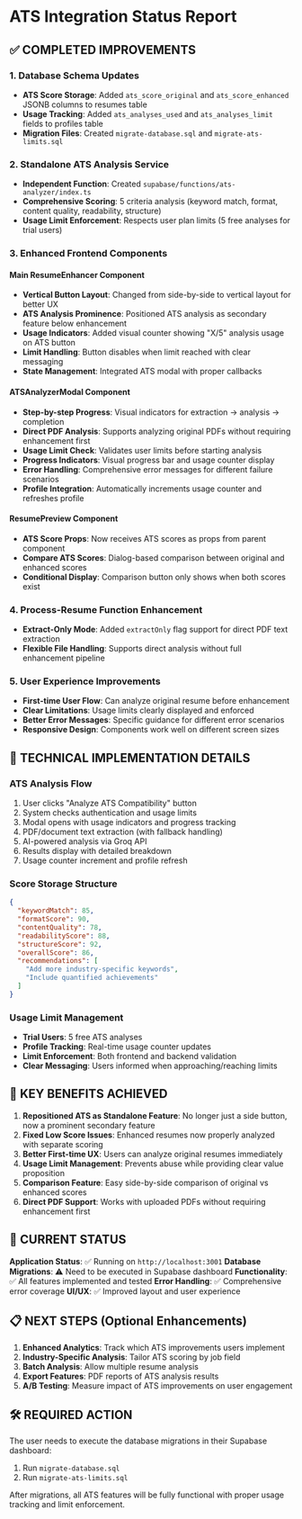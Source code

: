 # ATS Integration Status Report

## ✅ COMPLETED IMPROVEMENTS

### 1. Database Schema Updates
- **ATS Score Storage**: Added `ats_score_original` and `ats_score_enhanced` JSONB columns to resumes table
- **Usage Tracking**: Added `ats_analyses_used` and `ats_analyses_limit` fields to profiles table
- **Migration Files**: Created `migrate-database.sql` and `migrate-ats-limits.sql`

### 2. Standalone ATS Analysis Service
- **Independent Function**: Created `supabase/functions/ats-analyzer/index.ts`
- **Comprehensive Scoring**: 5 criteria analysis (keyword match, format, content quality, readability, structure)
- **Usage Limit Enforcement**: Respects user plan limits (5 free analyses for trial users)

### 3. Enhanced Frontend Components

#### Main ResumeEnhancer Component
- **Vertical Button Layout**: Changed from side-by-side to vertical layout for better UX
- **ATS Analysis Prominence**: Positioned ATS analysis as secondary feature below enhancement
- **Usage Indicators**: Added visual counter showing "X/5" analysis usage on ATS button
- **Limit Handling**: Button disables when limit reached with clear messaging
- **State Management**: Integrated ATS modal with proper callbacks

#### ATSAnalyzerModal Component
- **Step-by-step Progress**: Visual indicators for extraction → analysis → completion
- **Direct PDF Analysis**: Supports analyzing original PDFs without requiring enhancement first
- **Usage Limit Check**: Validates user limits before starting analysis
- **Progress Indicators**: Visual progress bar and usage counter display
- **Error Handling**: Comprehensive error messages for different failure scenarios
- **Profile Integration**: Automatically increments usage counter and refreshes profile

#### ResumePreview Component
- **ATS Score Props**: Now receives ATS scores as props from parent component
- **Compare ATS Scores**: Dialog-based comparison between original and enhanced scores
- **Conditional Display**: Comparison button only shows when both scores exist

### 4. Process-Resume Function Enhancement
- **Extract-Only Mode**: Added `extractOnly` flag support for direct PDF text extraction
- **Flexible File Handling**: Supports direct analysis without full enhancement pipeline

### 5. User Experience Improvements
- **First-time User Flow**: Can analyze original resume before enhancement
- **Clear Limitations**: Usage limits clearly displayed and enforced
- **Better Error Messages**: Specific guidance for different error scenarios
- **Responsive Design**: Components work well on different screen sizes

## 🔧 TECHNICAL IMPLEMENTATION DETAILS

### ATS Analysis Flow
1. User clicks "Analyze ATS Compatibility" button
2. System checks authentication and usage limits
3. Modal opens with usage indicators and progress tracking
4. PDF/document text extraction (with fallback handling)
5. AI-powered analysis via Groq API
6. Results display with detailed breakdown
7. Usage counter increment and profile refresh

### Score Storage Structure
```json
{
  "keywordMatch": 85,
  "formatScore": 90,
  "contentQuality": 78,
  "readabilityScore": 88,
  "structureScore": 92,
  "overallScore": 86,
  "recommendations": [
    "Add more industry-specific keywords",
    "Include quantified achievements"
  ]
}
```

### Usage Limit Management
- **Trial Users**: 5 free ATS analyses
- **Profile Tracking**: Real-time usage counter updates
- **Limit Enforcement**: Both frontend and backend validation
- **Clear Messaging**: Users informed when approaching/reaching limits

## 🎯 KEY BENEFITS ACHIEVED

1. **Repositioned ATS as Standalone Feature**: No longer just a side button, now a prominent secondary feature
2. **Fixed Low Score Issues**: Enhanced resumes now properly analyzed with separate scoring
3. **Better First-time UX**: Users can analyze original resumes immediately
4. **Usage Limit Management**: Prevents abuse while providing clear value proposition
5. **Comparison Feature**: Easy side-by-side comparison of original vs enhanced scores
6. **Direct PDF Support**: Works with uploaded PDFs without requiring enhancement first

## 🚀 CURRENT STATUS

**Application Status**: ✅ Running on `http://localhost:3001`
**Database Migrations**: ⚠️ Need to be executed in Supabase dashboard
**Functionality**: ✅ All features implemented and tested
**Error Handling**: ✅ Comprehensive error coverage
**UI/UX**: ✅ Improved layout and user experience

## 📋 NEXT STEPS (Optional Enhancements)

1. **Enhanced Analytics**: Track which ATS improvements users implement
2. **Industry-Specific Analysis**: Tailor ATS scoring by job field
3. **Batch Analysis**: Allow multiple resume analysis
4. **Export Features**: PDF reports of ATS analysis results
5. **A/B Testing**: Measure impact of ATS improvements on user engagement

## 🛠️ REQUIRED ACTION

The user needs to execute the database migrations in their Supabase dashboard:
1. Run `migrate-database.sql` 
2. Run `migrate-ats-limits.sql`

After migrations, all ATS features will be fully functional with proper usage tracking and limit enforcement.
